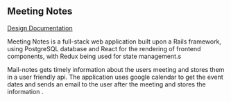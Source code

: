 ## Meeting Notes

[Design Documentation](https://github.com/Meenakshi-Anand/Facebook-Clone/wiki)


Meeting Notes is a full-stack web application built upon a Rails framework, using PostgreSQL database and React for the rendering of frontend components, with Redux being used for state management.s

Mail-notes gets timely information about the users meeting and stores them in a user friendly api. The application uses google calendar to get the event dates and sends an email to the user after the meeting and stores the information .
